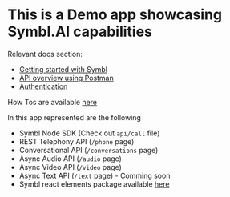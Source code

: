# This is a Demo app showcasing Symbl.AI capabilities

Relevant docs section:

- [Getting started with Symbl](https://docs.symbl.ai/#getting-started)
- [API overview using Postman](https://docs.symbl.ai/#postman)
- [Authentication](https://docs.symbl.ai/#authentication)

How Tos are available [here](https://docs.symbl.ai/#how-tos)

In this app represented are the following

- Symbl Node SDK (Check out `api/call` file)
- REST Telephony API (`/phone` page)
- Conversational API (`/conversations` page)
- Async Audio API (`/audio` page)
- Async Video API (`/video` page)
- Async Text API (`/text` page) - Comming soon
- Symbl react elements package available [here](https://www.npmjs.com/package/@symblai/react-elements)

